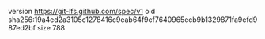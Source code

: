 version https://git-lfs.github.com/spec/v1
oid sha256:19a4ed2a3105c1278416c9eab64f9cf7640965ecb9b1329871fa9efd987ed2bf
size 788
